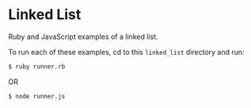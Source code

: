 # Linked List

Ruby and JavaScript examples of a linked list.

To run each of these examples, cd to this `linked_list` directory and run:

```bash
$ ruby runner.rb
```
OR

```bash
$ node runner.js
```
